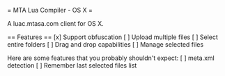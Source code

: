 = MTA Lua Compiler - OS X =

A luac.mtasa.com client for OS X.

== Features ==
[x] Support obfuscation
[ ] Upload multiple files
[ ] Select entire folders
[ ] Drag and drop capabilities
[ ] Manage selected files

Here are some features that you probably shouldn't expect:
[ ] meta.xml detection
[ ] Remember last selected files list

